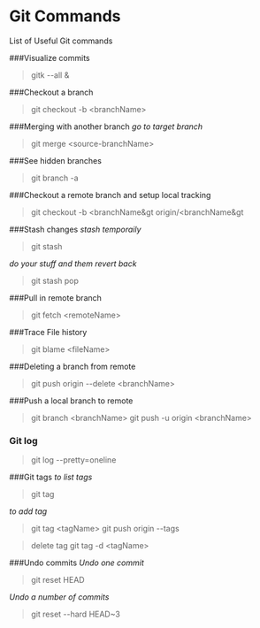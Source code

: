 Git Commands
===========

List of Useful Git commands

###Visualize commits
> gitk --all &

###Checkout a branch
> git checkout -b &lt;branchName&gt;

###Merging with another branch
*go to target branch*
> git merge &lt;source-branchName&gt;

###See hidden branches
> git branch -a

###Checkout a remote branch and setup local tracking
> git checkout -b &lt;branchName&gt origin/&lt;branchName&gt

###Stash changes
*stash temporaily*
> git stash

*do your stuff and them revert back*
> git stash pop

###Pull in remote branch
> git fetch &lt;remoteName&gt;

###Trace File history
> git blame &lt;fileName&gt;

###Deleting a branch from remote
> git push origin --delete &lt;branchName&gt;

###Push a local branch to remote
> git branch &lt;branchName&gt;
> git push -u origin &lt;branchName&gt;

### Git log
> git log --pretty=oneline

###Git tags
*to list tags*
> git tag

*to add tag*
> git tag &lt;tagName&gt;
> git push origin --tags

> delete tag
> git tag -d &lt;tagName&gt;

###Undo commits
*Undo one commit*
> git reset HEAD

*Undo a number of commits*
> git reset --hard HEAD~3

